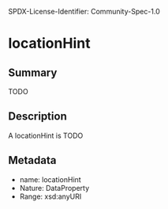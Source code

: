 SPDX-License-Identifier: Community-Spec-1.0

# locationHint

## Summary

TODO

## Description

A locationHint is TODO

## Metadata

- name: locationHint
- Nature: DataProperty
- Range: xsd:anyURI

